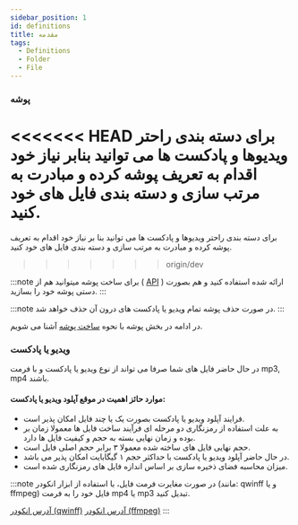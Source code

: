 ```yaml
---
sidebar_position: 1
id: definitions
title: مقدمه
tags:
  - Definitions
  - Folder
  - File
---
```


### پوشه

<<<<<<< HEAD
برای دسته بندی راحتر ویدیوها و پادکست ها می توانید بنابر نیاز خود اقدام به تعریف پوشه کرده و مبادرت به مرتب سازی و دسته
بندی فایل های خود کنید.
=======
برای دسته بندی راحتر ویدیوها و پادکست ها می توانید بنا بر نیاز خود اقدام به تعریف پوشه کرده و مبادرت به مرتب سازی و دسته بندی فایل های خود کنید.
>>>>>>> origin/dev

:::note
برای ساخت پوشه میتوانید هم از  (
[API](../../../developers/bucket/create)
) ارائه شده استفاده کنید و هم بصورت دستی پوشه خود را بسازید.
:::

:::note
در صورت حذف پوشه تمام ویدیو یا پادکست های درون آن حذف خواهد شد.
:::

در ادامه در بخش پوشه با نحوه
[ساخت پوشه](./bucket#ساخت)
آشنا می شویم.

### ویدیو یا پادکست

در حال حاضر فایل های شما صرفا می تواند از نوع ویدیو یا پادکست و با فرمت mp3, mp4 باشند.

#### موارد حائز اهمیت در موقع آپلود ویدیو یا پادکست:

* فرایند آپلود ویدیو یا پادکست بصورت یک یا چند فایل امکان پذیر است.
* به علت استفاده از رمزنگاری دو مرحله ای فرآیند ساخت فایل ها معمولا زمان بر بوده و زمان نهایی بسته به حجم و کیفیت فایل
  ها دارد.
* حجم نهایی فایل های ساخته شده معمولا ۳ برابر حجم اصلی فایل است.
* در حال حاضر آپلود ویدیو یا پادکست با حداکثر حجم ۱ گیگابایت امکان پذیر می باشد.
* میزان محاسبه فضای ذخیره سازی بر اساس اندازه فایل های رمزنگاری شده است.

:::note
در صورت مغایرت فرمت فایل، با استفاده از ابزار انکودر (مانند: qwinff و یا ffmpeg) فایل خود را به فرمت mp4 یا mp3 تبدیل
کنید.

[آدرس انکودر (qwinff)](https://qwinff.github.io/downloads.html)
[آدرس انکودر (ffmpeg)](https://ffmpeg.org/download.html)
:::